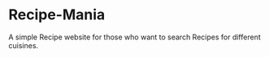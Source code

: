 # Recipe-Mania
A simple Recipe website for those who want to search Recipes for different cuisines.
